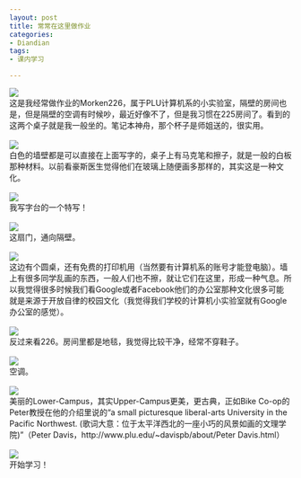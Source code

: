 ```yaml
---
layout: post
title: 常常在这里做作业
categories:
- Diandian
tags:
- 课内学习

---
```

<img src="http://m1.img.srcdd.com/farm4/d/2012/0627/10/95F145150CFB3C941059CAEA39D6C981_B500_900_500_281.JPEG" />
<br />这是我经常做作业的Morken226，属于PLU计算机系的小实验室，隔壁的房间也是，但是隔壁的空调有时候吵，最近好像不了，但是我习惯在225房间了。看到的这两个桌子就是我一般坐的。笔记本神舟，那个杯子是师姐送的，很实用。
<br />
<br />
<img src="http://m2.img.srcdd.com/farm5/d/2012/0627/10/7E3550D1ADCA93271EFD36FE3B7B21B3_B500_900_500_281.JPEG" />
<br />白色的墙壁都是可以直接在上面写字的，桌子上有马克笔和擦子，就是一般的白板那种材料。以前看豪斯医生觉得他们在玻璃上随便画多那样的，其实这是一种文化。
<br />
<br />
<img src="http://m1.img.srcdd.com/farm5/d/2012/0627/10/DDA3831E5C83522995062B62C875B24C_B500_900_500_281.JPEG" />
<br />我写字台的一个特写！
<br />
<br />
<img src="http://m1.img.srcdd.com/farm5/d/2012/0627/10/38560E9CB5CC5F2546DDBEB52BBB2FC7_B500_900_500_281.JPEG" />
<br />这扇门，通向隔壁。
<br />
<br />
<img src="http://m1.img.srcdd.com/farm5/d/2012/0627/10/1D9ADDCF6184C6C858786C3DD30A38DF_B500_900_500_281.JPEG" />
<br />这边有个圆桌，还有免费的打印机用（当然要有计算机系的账号才能登电脑）。墙上有很多同学乱画的东西，一般人们也不擦，就让它们在这里，形成一种气息。所以我觉得很多时候我们看Google或者Facebook他们的办公室那种文化很多可能就是来源于开放自律的校园文化（我觉得我们学校的计算机小实验室就有Google办公室的感觉）。
<br />
<br />
<img src="http://m1.img.srcdd.com/farm5/d/2012/0627/10/AD27C85172FDE5277E785579BED0C95D_B500_900_500_281.JPEG" />
<br />反过来看226。房间里都是地毯，我觉得比较干净，经常不穿鞋子。
<br />
<br />
<img src="http://m2.img.srcdd.com/farm4/d/2012/0627/10/889DEE783B4C2DDA7E6C24B683FC5167_B500_900_500_281.JPEG" />
<br />空调。
<br />
<br />
<img src="http://m2.img.srcdd.com/farm5/d/2012/0627/10/44D7E9DC16B32B0148804C74B5FB87DF_B500_900_500_281.JPEG" />
<br />美丽的Lower-Campus，其实Upper-Campus更美，更古典，正如Bike Co-op的Peter教授在他的介绍里说的“a small picturesque liberal-arts University in the Pacific Northwest. (歌词大意：位于太平洋西北的一座小巧的风景如画的文理学院)”（Peter Davis，http://www.plu.edu/~davispb/about/Peter Davis.html）
<br />
<br />
<img src="http://m3.img.srcdd.com/farm4/d/2012/0627/10/42940EBF1859F81434B965E2B5433FD4_B500_900_500_281.JPEG" />
<br />开始学习！